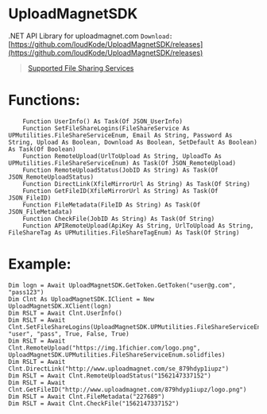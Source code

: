# UploadMagnetSDK
.NET API Library for uploadmagnet.com
`Download:`[https://github.com/loudKode/UploadMagnetSDK/releases](https://github.com/loudKode/UploadMagnetSDK/releases)

> [Supported File Sharing Services](https://github.com/loudKode/UploadMagnetSDK/wiki/Supported-File-Sharing-Services)
# Functions:
```vb.net
    Function UserInfo() As Task(Of JSON_UserInfo)
    Function SetFileShareLogins(FileShareService As UPMutilities.FileShareServiceEnum, Email As String, Password As String, Upload As Boolean, Download As Boolean, SetDefault As Boolean) As Task(Of Boolean)
    Function RemoteUpload(UrlToUpload As String, UploadTo As UPMutilities.FileShareServiceEnum) As Task(Of JSON_RemoteUpload)
    Function RemoteUploadStatus(JobID As String) As Task(Of JSON_RemoteUploadStatus)
    Function DirectLink(XfileMirrorUrl As String) As Task(Of String)
    Function GetFileID(XfileMirrorUrl As String) As Task(Of JSON_FileID)
    Function FileMetadata(FileID As String) As Task(Of JSON_FileMetadata)
    Function CheckFile(JobID As String) As Task(Of String)
    Function APIRemoteUpload(ApiKey As String, UrlToUpload As String, FileShareTag As UPMutilities.FileShareTagEnum) As Task(Of String)
```

# Example:
```vb.net
Dim logn = Await UploadMagnetSDK.GetToken.GetToken("user@g.com", "pass123")
Dim Clnt As UploadMagnetSDK.IClient = New UploadMagnetSDK.XClient(logn)
Dim RSLT = Await Clnt.UserInfo()
Dim RSLT = Await Clnt.SetFileShareLogins(UploadMagnetSDK.UPMutilities.FileShareServiceEnum.solidfiles, "user", "pass", True, False, True)
Dim RSLT = Await Clnt.RemoteUpload("https://img.1fichier.com/logo.png", UploadMagnetSDK.UPMutilities.FileShareServiceEnum.solidfiles)
Dim RSLT = Await Clnt.DirectLink("http://www.uploadmagnet.com/se_879hdyp1iupz")
Dim RSLT = Await Clnt.RemoteUploadStatus("1562147337152")
Dim RSLT = Await Clnt.GetFileID("http://www.uploadmagnet.com/879hdyp1iupz/logo.png")
Dim RSLT = Await Clnt.FileMetadata("227689")
Dim RSLT = Await Clnt.CheckFile("1562147337152")
```
